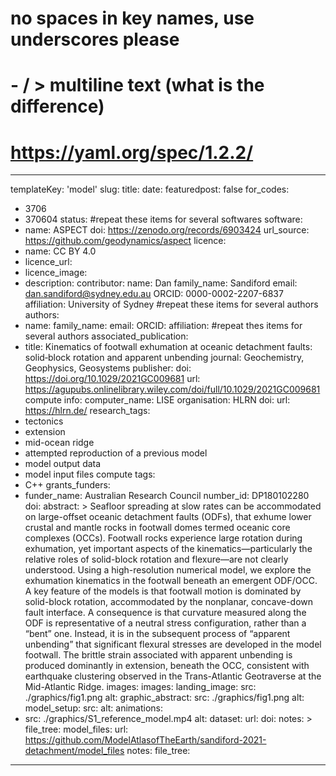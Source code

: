 
# no spaces in key names, use underscores please
# - / > multiline text (what is the difference) 
# https://yaml.org/spec/1.2.2/
---
templateKey: 'model'
slug:
title:
date:
featuredpost: false
for_codes:
  - 3706
  - 370604
status:
#repeat these items for several softwares
software:
  - name: ASPECT
    doi: https://zenodo.org/records/6903424
    url_source: https://github.com/geodynamics/aspect
licence:
  - name: CC BY 4.0
  - licence_url:
  - licence_image:
  - description:
contributor:
    name: Dan
    family_name: Sandiford
    email: dan.sandiford@sydney.edu.au
    ORCID: 0000-0002-2207-6837
    affiliation: University of Sydney
#repeat these items for several authors
authors:
  - name:
    family_name:
    email:
    ORCID:
    affiliation:
#repeat thes items for several authors
associated_publication:
  - title: Kinematics of footwall exhumation at oceanic detachment faults: solid‐block rotation and apparent unbending
    journal: Geochemistry, Geophysics, Geosystems
    publisher:
    doi: https://doi.org/10.1029/2021GC009681
    url: https://agupubs.onlinelibrary.wiley.com/doi/full/10.1029/2021GC009681
compute info:
  computer_name: LISE
  organisation: HLRN
  doi: 
  url: https://hlrn.de/
research_tags:
  - tectonics
  - extension
  - mid-ocean ridge
  - attempted reproduction of a previous model 
  - model output data
  - model input files
compute tags:
  - C++
grants_funders:
  - funder_name: Australian Research Council
    number_id: DP180102280
    doi:
abstract: > Seafloor spreading at slow rates can be accommodated on large-offset oceanic detachment faults (ODFs), that exhume lower crustal and mantle rocks in footwall domes termed oceanic core complexes (OCCs). Footwall rocks experience large rotation during exhumation, yet important aspects of the kinematics—particularly the relative roles of solid-block rotation and flexure—are not clearly understood. Using a high-resolution numerical model, we explore the exhumation kinematics in the footwall beneath an emergent ODF/OCC. A key feature of the models is that footwall motion is dominated by solid-block rotation, accommodated by the nonplanar, concave-down fault interface. A consequence is that curvature measured along the ODF is representative of a neutral stress configuration, rather than a “bent” one. Instead, it is in the subsequent process of “apparent unbending” that significant flexural stresses are developed in the model footwall. The brittle strain associated with apparent unbending is produced dominantly in extension, beneath the OCC, consistent with earthquake clustering observed in the Trans-Atlantic Geotraverse at the Mid-Atlantic Ridge.
images:
images:
  landing_image:
    src: ./graphics/fig1.png
    alt:
  graphic_abstract:
    src: ./graphics/fig1.png
    alt:
  model_setup:
    src:
    alt:
animations:
  - src: ./graphics/S1_reference_model.mp4
    alt:
dataset:
  url: 
  doi:
  notes: >
  file_tree:
model_files:
  url: https://github.com/ModelAtlasofTheEarth/sandiford-2021-detachment/model_files
  notes:
  file_tree:
---
